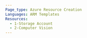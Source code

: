```yaml
---
Page_type: Azure Resource Creation 
Languages: ARM Templates
Resources:
  - 1-Storage Account 
  - 2-Computer Vision
---
```


